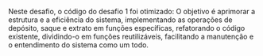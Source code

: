 Neste desafio, o código do desafio 1 foi otimizado: O objetivo é aprimorar a estrutura e a eficiência do sistema, implementando as operações de depósito, saque e extrato em funções específicas, refatorando o código existente, dividindo-o em funções reutilizáveis, facilitando a manutenção e o entendimento do sistema como um todo.
